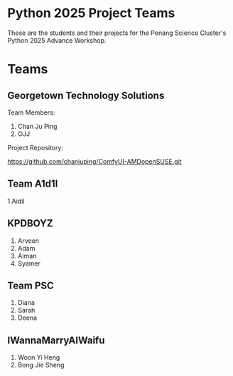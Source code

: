 # Python 2025 Project Teams

These are the students and their projects for the Penang Science Cluster's Python 2025 Advance Workshop.

# Teams

## Georgetown Technology Solutions

Team Members: 

1. Chan Ju Ping
2. OJJ

Project Repository:

https://github.com/chanjuping/ComfyUI-AMDopenSUSE.git
   
## Team A1d1l

1.Aidil

## KPDBOYZ

1. Arveen
2. Adam
3. Aiman
4. Syamer

## Team PSC

1. Diana
2. Sarah
3. Deena

## IWannaMarryAIWaifu

1. Woon Yi Heng
2. Bong Jie Sheng
